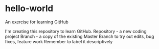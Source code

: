 # hello-world
An exercise for learning GitHub

I'm creating this repository to learn GitHub. 
Repository - a new coding project
Branch - a copy of the existing Master Branch to try out edits, bug fixes, feature work
  Remember to label it descriptively
